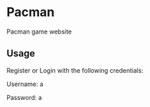 # Pacman
Pacman game website 

## Usage
Register or Login with the following credentials:

  Username: a
  
  Password: a


